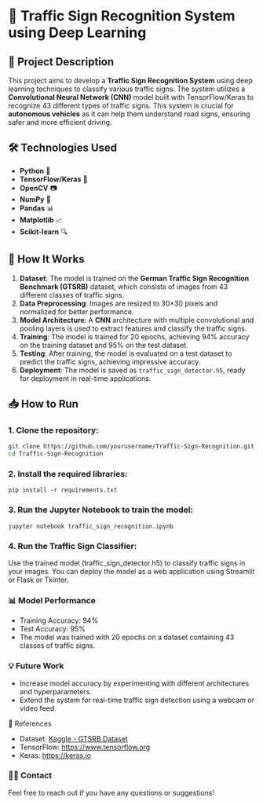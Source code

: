 # 🚗 **Traffic Sign Recognition System using Deep Learning**

## 📝 **Project Description**
This project aims to develop a **Traffic Sign Recognition System** using deep learning techniques to classify various traffic signs. The system utilizes a **Convolutional Neural Network (CNN)** model built with TensorFlow/Keras to recognize 43 different types of traffic signs. This system is crucial for **autonomous vehicles** as it can help them understand road signs, ensuring safer and more efficient driving.

## 🛠 **Technologies Used**
- **Python** 🐍
- **TensorFlow/Keras** 🧠
- **OpenCV** 📷
- **NumPy** 🧮
- **Pandas** 📊
- **Matplotlib** 📈
- **Scikit-learn** 🔍

## 🚀 **How It Works**
1. **Dataset**: The model is trained on the **German Traffic Sign Recognition Benchmark (GTSRB)** dataset, which consists of images from 43 different classes of traffic signs.
2. **Data Preprocessing**: Images are resized to 30×30 pixels and normalized for better performance.
3. **Model Architecture**: A **CNN** architecture with multiple convolutional and pooling layers is used to extract features and classify the traffic signs.
4. **Training**: The model is trained for 20 epochs, achieving 94% accuracy on the training dataset and 95% on the test dataset.
5. **Testing**: After training, the model is evaluated on a test dataset to predict the traffic signs, achieving impressive accuracy.
6. **Deployment**: The model is saved as `traffic_sign_detector.h5`, ready for deployment in real-time applications.


## 📥 **How to Run**
### 1. **Clone the repository**:
```bash
git clone https://github.com/yourusername/Traffic-Sign-Recognition.git
cd Traffic-Sign-Recognition
```

### 2. **Install the required libraries:**
```
pip install -r requirements.txt
```
### 3. **Run the Jupyter Notebook to train the model:**
```
jupyter notebook traffic_sign_recognition.ipynb
```

### 4. **Run the Traffic Sign Classifier:**
Use the trained model (traffic_sign_detector.h5) to classify traffic signs in your images. You can deploy the model as a web application using Streamlit or Flask or Tkinter.

### 📊 **Model Performance**
- Training Accuracy: 94%
- Test Accuracy: 95%
- The model was trained with 20 epochs on a dataset containing 43 classes of traffic signs.

### 💡 **Future Work**
- Increase model accuracy by experimenting with different architectures and hyperparameters.
- Extend the system for real-time traffic sign detection using a webcam or video feed.

📄 References
- Dataset: [Kaggle - GTSRB Dataset](https://www.kaggle.com/datasets/meowmeowmeowmeowmeow/gtsrb-german-traffic-sign)
- TensorFlow: https://www.tensorflow.org
- Keras: https://keras.io

### 🙋‍♂️ **Contact**
Feel free to reach out if you have any questions or suggestions!
